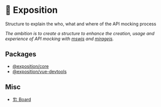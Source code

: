 # 📖 Exposition

Structure to explain the who, what and where of the API mocking process

_The ambition is to create a structure to enhance the creation, usage and experience of API mocking with [mswjs](https://github.com/mswjs/msw) and [miragejs](https://github.com/miragejs/miragejs)._


## Packages

- [@exposition/core](https://github.com/h2xd/exposition/tree/main/packages/core)
- [@exposition/vue-devtools](https://github.com/h2xd/exposition/tree/main/packages/vue-devtools)

## Misc

- [🏗 Board](https://github.com/users/h2xd/projects/2)
